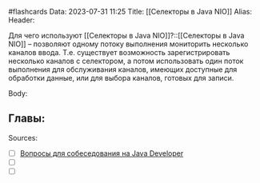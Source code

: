 #flashcards
Data: 2023-07-31 11:25
Title: [[Селекторы в Java NIO]]
Alias:
Header:

Для чего используют [[Селекторы в Java NIO]]?::[[Селекторы в Java NIO]] – позволяют одному потоку выполнения мониторить несколько каналов ввода. Т.е. существует возможность зарегистрировать несколько каналов с селектором, а потом использовать один поток выполнения для обслуживания каналов, имеющих доступные для обработки данные, или для выбора каналов, готовых для записи.
<!--SR:!2023-10-27,3,150-->


Body:




Главы:
-


Sources:
- [ ] [Вопросы для собеседования на Java Developer](https://github.com/enhorse/java-interview/blob/master/README.md#%D0%9E%D0%9E%D0%9F)
- [ ] []()
- [ ] []()

